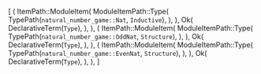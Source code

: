 [
    (
        ItemPath::ModuleItem(
            ModuleItemPath::Type(
                TypePath(`natural_number_game::Nat`, `Inductive`),
            ),
        ),
        Ok(
            DeclarativeTerm(`Type`),
        ),
    ),
    (
        ItemPath::ModuleItem(
            ModuleItemPath::Type(
                TypePath(`natural_number_game::OddNat`, `Structure`),
            ),
        ),
        Ok(
            DeclarativeTerm(`Type`),
        ),
    ),
    (
        ItemPath::ModuleItem(
            ModuleItemPath::Type(
                TypePath(`natural_number_game::EvenNat`, `Structure`),
            ),
        ),
        Ok(
            DeclarativeTerm(`Type`),
        ),
    ),
]